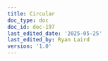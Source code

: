 ```yaml
---
title: Circular
doc_type: doc
doc_id: doc-197
last_edited_date: '2025-05-25'
last_edited_by: Ryan Laird
version: '1.0'
---
```




